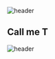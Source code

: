 
![header](https://capsule-render.vercel.app/api?type=wave&color=gradient&height=200&section=header&text=タイさんです&fontSize=90&fontAlignY=50&animation=twinkling)
## Call me T
![header](https://capsule-render.vercel.app/api?type=wave&color=gradient&height=200&section=footer&text=Soy%20Tai&fontSize=90&fontAlignY=50&animation=twinkling)




<!--
**TalJa1/TalJa1** is a ✨ _special_ ✨ repository because its `README.md` (this file) appears on your GitHub profile.

Here are some ideas to get you started:

- 🔭 I’m currently working on ...
- 🌱 I’m currently learning ...
- 👯 I’m looking to collaborate on ...
- 🤔 I’m looking for help with ...
- 💬 Ask me about ...
- 📫 How to reach me: ...
- 😄 Pronouns: ...
- ⚡ Fun fact: ...
-->
